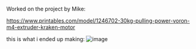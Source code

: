 Worked on the project by Mike:

https://www.printables.com/model/1246702-30kg-pulling-power-voron-m4-extruder-kraken-motor

this is what i ended up making: 
![image](https://github.com/user-attachments/assets/a4e67f51-9645-48a1-a455-7dbdffba0855)
